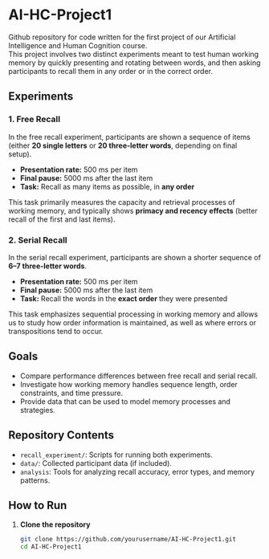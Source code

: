 # AI-HC-Project1

Github repository for code written for the first project of our Artificial Intelligence and Human Cognition course.  
This project involves two distinct experiments meant to test human working memory by quickly presenting and rotating between words, and then asking participants to recall them in any order or in the correct order.

## Experiments

### 1. Free Recall
In the free recall experiment, participants are shown a sequence of items (either **20 single letters** or **20 three-letter words**, depending on final setup).  
- **Presentation rate:** 500 ms per item  
- **Final pause:** 5000 ms after the last item  
- **Task:** Recall as many items as possible, in **any order**  

This task primarily measures the capacity and retrieval processes of working memory, and typically shows **primacy and recency effects** (better recall of the first and last items).

### 2. Serial Recall
In the serial recall experiment, participants are shown a shorter sequence of **6–7 three-letter words**.  
- **Presentation rate:** 500 ms per item  
- **Final pause:** 5000 ms after the last item  
- **Task:** Recall the words in the **exact order** they were presented  

This task emphasizes sequential processing in working memory and allows us to study how order information is maintained, as well as where errors or transpositions tend to occur.

## Goals
- Compare performance differences between free recall and serial recall.  
- Investigate how working memory handles sequence length, order constraints, and time pressure.  
- Provide data that can be used to model memory processes and strategies.  

## Repository Contents
- `recall_experiment/`: Scripts for running both experiments.  
- `data/`: Collected participant data (if included).  
- `analysis`: Tools for analyzing recall accuracy, error types, and memory patterns.  

## How to Run

1. **Clone the repository**  
   ```bash
   git clone https://github.com/yourusername/AI-HC-Project1.git
   cd AI-HC-Project1
